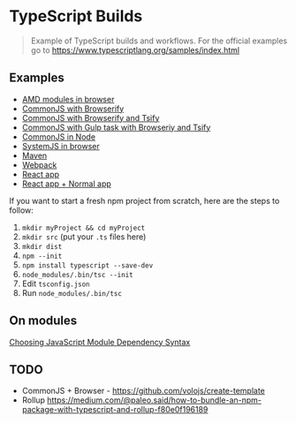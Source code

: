 # TypeScript Builds
> Example of TypeScript builds and workflows.
> For the official examples go to https://www.typescriptlang.org/samples/index.html

## Examples

* [AMD modules in browser](./AMD-Browser/)
* [CommonJS with Browserify](./CommonJS-Browserify/)
* [CommonJS with Browserify and Tsify](./CommonJS-Browserify-Tsify)
* [CommonJS with Gulp task with Browseriy and Tsify](./Gulp-CommonJS-Browserify-Tsify/)
* [CommonJS in Node](./CommonJS-Node)
* [SystemJS in browser](./SystemJS)
* [Maven](./Maven)
* [Webpack](./Webpack)
* [React app](./React)
* [React app + Normal app](./React-and-another-app)


If you want to start a fresh npm project from scratch, here are the steps to follow:

1. `mkdir myProject && cd myProject`
1. `mkdir src` (put your `.ts` files here)
1. `mkdir dist`
1. `npm --init`
1. `npm install typescript --save-dev`
1. `node_modules/.bin/tsc --init`
1. Edit `tsconfig.json`
1. Run `node_modules/.bin/tsc`

## On modules

[Choosing JavaScript Module Dependency Syntax](http://blog.calyptus.eu/seb/2011/10/choosing-a-javascript-module-syntax/)

## TODO

* CommonJS + Browser - https://github.com/volojs/create-template
* Rollup https://medium.com/@paleo.said/how-to-bundle-an-npm-package-with-typescript-and-rollup-f80e0f196189
